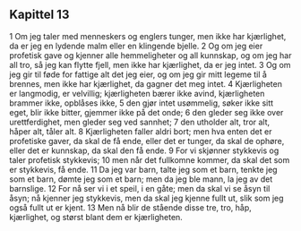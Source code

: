 ## Kapittel 13

1 Om jeg taler med menneskers og englers tunger, men ikke har kjærlighet, da er jeg en lydende malm eller en klingende bjelle.
2 Og om jeg eier profetisk gave og kjenner alle hemmeligheter og all kunnskap, og om jeg har all tro, så jeg kan flytte fjell, men ikke har kjærlighet, da er jeg intet.
3 Og om jeg gir til føde for fattige alt det jeg eier, og om jeg gir mitt legeme til å brennes, men ikke har kjærlighet, da gagner det meg intet.
4 Kjærligheten er langmodig, er velvillig; kjærligheten bærer ikke avind, kjærligheten brammer ikke, opblåses ikke,
5 den gjør intet usømmelig, søker ikke sitt eget, blir ikke bitter, gjemmer ikke på det onde;
6 den gleder seg ikke over urettferdighet, men gleder seg ved sannhet;
7 den utholder alt, tror alt, håper alt, tåler alt.
8 Kjærligheten faller aldri bort; men hva enten det er profetiske gaver, da skal de få ende, eller det er tunger, da skal de ophøre, eller det er kunnskap, da skal den få ende.
9 For vi skjønner stykkevis og taler profetisk stykkevis;
10 men når det fullkomne kommer, da skal det som er stykkevis, få ende.
11 Da jeg var barn, talte jeg som et barn, tenkte jeg som et barn, dømte jeg som et barn; men da jeg ble mann, la jeg av det barnslige.
12 For nå ser vi i et speil, i en gåte; men da skal vi se åsyn til åsyn; nå kjenner jeg stykkevis, men da skal jeg kjenne fullt ut, slik som jeg også fullt ut er kjent.
13 Men nå blir de stående disse tre, tro, håp, kjærlighet, og størst blant dem er kjærligheten.
